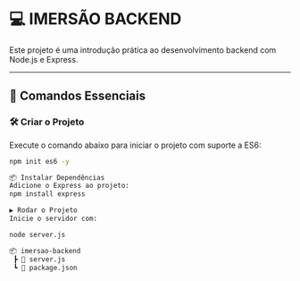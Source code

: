 # 💻 **IMERSÃO BACKEND**

Este projeto é uma introdução prática ao desenvolvimento backend com Node.js e Express.

---

## 🚀 **Comandos Essenciais**

### 🛠️ **Criar o Projeto**  
Execute o comando abaixo para iniciar o projeto com suporte a ES6:

```bash
npm init es6 -y

📦 Instalar Dependências
Adicione o Express ao projeto:
npm install express

▶️ Rodar o Projeto
Inicie o servidor com:

node server.js

📦 imersao-backend
 ┣ 📜 server.js
 ┗ 📜 package.json


